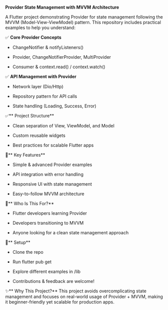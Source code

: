 **Provider State Management with MVVM Architecture**

A Flutter project demonstrating Provider for state management following the MVVM (Model-View-ViewModel) pattern. This repository includes practical examples to help you understand:

✅ **Core Provider Concepts**

  * ChangeNotifier & notifyListeners()

  * Provider, ChangeNotifierProvider, MultiProvider

  * Consumer & context.read() / context.watch()

✅ **API Management with Provider**

  * Network layer (Dio/Http)

  * Repository pattern for API calls

  * State handling (Loading, Success, Error)

✅** Project Structure**

  * Clean separation of View, ViewModel, and Model

  * Custom reusable widgets

  * Best practices for scalable Flutter apps

📌** Key Features**
  * Simple & advanced Provider examples

  * API integration with error handling

  * Responsive UI with state management
  
  * Easy-to-follow MVVM architecture

🚀** Who Is This For?**
  * Flutter developers learning Provider

  * Developers transitioning to MVVM

  * Anyone looking for a clean state management approach

🔧** Setup**
  * Clone the repo

  * Run flutter pub get

  * Explore different examples in /lib

  * Contributions & feedback are welcome!

✨** Why This Project?**
  This project avoids overcomplicating state management and focuses on real-world usage of Provider + MVVM, making it beginner-friendly yet scalable for production apps.
